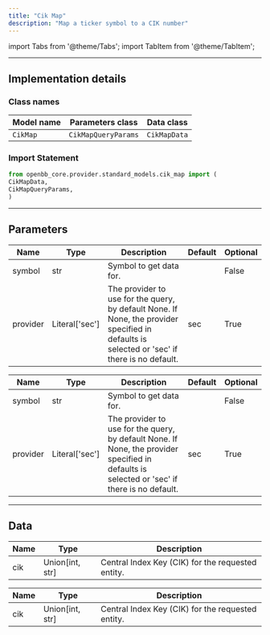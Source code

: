 ```yaml
---
title: "Cik Map"
description: "Map a ticker symbol to a CIK number"
---
```


<!-- markdownlint-disable MD012 MD031 MD033 -->

import Tabs from '@theme/Tabs';
import TabItem from '@theme/TabItem';

---

## Implementation details

### Class names

| Model name | Parameters class | Data class |
| ---------- | ---------------- | ---------- |
| `CikMap` | `CikMapQueryParams` | `CikMapData` |

### Import Statement

```python
from openbb_core.provider.standard_models.cik_map import (
CikMapData,
CikMapQueryParams,
)
```

---

## Parameters

<Tabs>

<TabItem value='standard' label='standard'>

| Name | Type | Description | Default | Optional |
| ---- | ---- | ----------- | ------- | -------- |
| symbol | str | Symbol to get data for. |  | False |
| provider | Literal['sec'] | The provider to use for the query, by default None. If None, the provider specified in defaults is selected or 'sec' if there is no default. | sec | True |
</TabItem>

<TabItem value='sec' label='sec'>

| Name | Type | Description | Default | Optional |
| ---- | ---- | ----------- | ------- | -------- |
| symbol | str | Symbol to get data for. |  | False |
| provider | Literal['sec'] | The provider to use for the query, by default None. If None, the provider specified in defaults is selected or 'sec' if there is no default. | sec | True |
</TabItem>

</Tabs>

---

## Data

<Tabs>

<TabItem value='standard' label='standard'>

| Name | Type | Description |
| ---- | ---- | ----------- |
| cik | Union[int, str] | Central Index Key (CIK) for the requested entity. |
</TabItem>

<TabItem value='sec' label='sec'>

| Name | Type | Description |
| ---- | ---- | ----------- |
| cik | Union[int, str] | Central Index Key (CIK) for the requested entity. |
</TabItem>

</Tabs>

